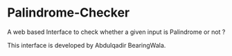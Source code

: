# Palindrome-Checker
A web based Interface to check whether a given input is Palindrome or not ?

This interface is developed by Abdulqadir BearingWala.

